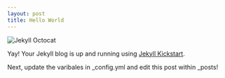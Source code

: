 ```yaml
---
layout: post
title: Hello World
---
```


![Jekyll Octocat](/images/total-eclipse-of-the-octocat.jpg)

Yay! Your Jekyll blog is up and running using [Jekyll Kickstart](http://github.com/barryclark/jekyll-kickstart/).

Next, update the varibales in _config.yml and edit this post within _posts!
